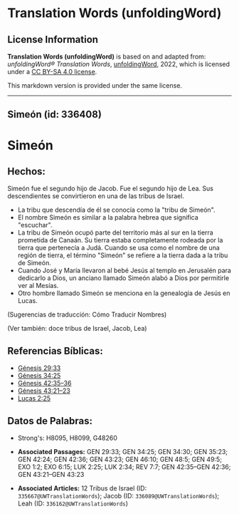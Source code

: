 # Translation Words (unfoldingWord)

## License Information

**Translation Words (unfoldingWord)** is based on and adapted from: _unfoldingWord® Translation Words_, [unfoldingWord](https://unfoldingword.org/utw), 2022, which is licensed under a [CC BY-SA 4.0 license](https://creativecommons.org/licenses/by-sa/4.0/legalcode.en).

This markdown version is provided under the same license.



--------------------------------

## Simeón (id: 336408)

Simeón
======

Hechos:
-------

Simeón fue el segundo hijo de Jacob. Fue el segundo hijo de Lea. Sus descendientes se convirtieron en una de las tribus de Israel.

* La tribu que descendía de él se conocía como la "tribu de Simeón".
* El nombre Simeón es similar a la palabra hebrea que significa "escuchar".
* La tribu de Simeón ocupó parte del territorio más al sur en la tierra prometida de Canaán. Su tierra estaba completamente rodeada por la tierra que pertenecía a Judá. Cuando se usa como el nombre de una región de tierra, el término "Simeón" se refiere a la tierra dada a la tribu de Simeón.
* Cuando José y María llevaron al bebé Jesús al templo en Jerusalén para dedicarlo a Dios, un anciano llamado Simeón alabó a Dios por permitirle ver al Mesías.
* Otro hombre llamado Simeón se menciona en la genealogía de Jesús en Lucas.

(Sugerencias de traducción: Cómo Traducir Nombres)

(Ver también: doce tribus de Israel, Jacob, Lea)

Referencias Bíblicas:
---------------------

* [Génesis 29:33](https://ref.ly/Gen29:33)
* [Génesis 34:25](https://ref.ly/Gen34:25)
* [Génesis 42:35–36](https://ref.ly/Gen42:35-Gen42:36)
* [Génesis 43:21–23](https://ref.ly/Gen43:21-Gen43:23)
* [Lucas 2:25](https://ref.ly/Luke2:25)

Datos de Palabras:
------------------

* Strong's: H8095, H8099, G48260

* **Associated Passages:** GEN 29:33; GEN 34:25; GEN 34:30; GEN 35:23; GEN 42:24; GEN 42:36; GEN 43:23; GEN 46:10; GEN 48:5; GEN 49:5; EXO 1:2; EXO 6:15; LUK 2:25; LUK 2:34; REV 7:7; GEN 42:35–GEN 42:36; GEN 43:21–GEN 43:23
* **Associated Articles:** 12 Tribus de Israel (ID: `335667@UWTranslationWords`); Jacob (ID: `336089@UWTranslationWords`); Leah (ID: `336162@UWTranslationWords`)

